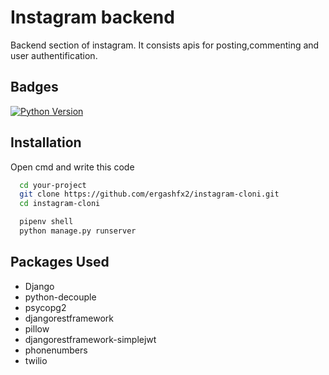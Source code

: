 # Instagram backend

Backend section of instagram. It consists apis for posting,commenting and user authentification.

## Badges

[![Python Version](https://img.shields.io/badge/Python-3.8%2B-blue.svg)](https://www.python.org/downloads/)

## Installation

Open cmd and write this code

```bash
  cd your-project
  git clone https://github.com/ergashfx2/instagram-cloni.git
  cd instagram-cloni
```

```bash
  pipenv shell
  python manage.py runserver
```

## Packages Used

- Django
- python-decouple
- psycopg2
- djangorestframework
- pillow
- djangorestframework-simplejwt
- phonenumbers
- twilio

